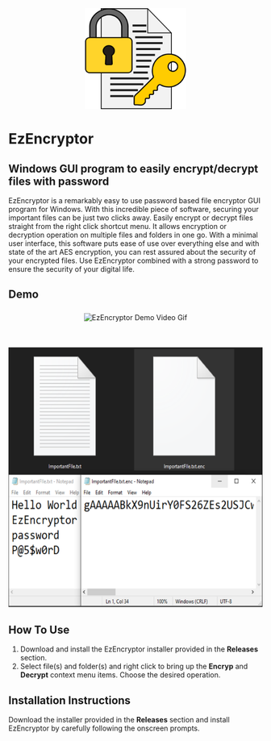 <div align="center">
<img src="https://github.com/rush1dan/file-encryptor/blob/master/Resources/FileEncryptorIcon512.png?raw=true" width="200" height="200" alt="EzEncryptor Logo">
</div>


# EzEncryptor

## Windows GUI program to easily encrypt/decrypt files with password

EzEncryptor is a remarkably easy to use password based file encryptor GUI program for Windows. With this incredible piece of software, securing your important files can be just two clicks away. Easily encrypt or decrypt files straight from the right click shortcut menu. It allows encryption or decryption operation on multiple files and folders in one go. With a minimal user interface, this software puts ease of use over everything else and with state of the art AES encryption, you can rest assured about the security of your encrypted files. Use EzEncryptor combined with a strong password to ensure the security of your digital life. 


## Demo

<div align="center" style="margin-top:25px">
<img src="https://github.com/rush1dan/file-encryptor/blob/master/Resources/Demo/EzEncryptorDemoVid.gif?raw=true" width="750" height="560" alt="EzEncryptor Demo Video Gif">
</div>

<div align="center" style="margin-top:50px">
<img src="https://github.com/rush1dan/file-encryptor/blob/master/Resources/Demo/EzEncryptorDemoImg.png?raw=true" width="600" height="516" alt="EzEncryptor Demo Video Gif">
</div>


## How To Use

1. Download and install the EzEncryptor installer provided in the **Releases** section.
2. Select file(s) and folder(s) and right click to bring up the **Encryp** and **Decrypt** context menu items. Choose the desired operation.


## Installation Instructions

Download the installer provided in the **Releases** section and install EzEncryptor by carefully following the onscreen prompts.
